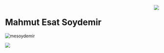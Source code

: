 <img align='right' src="https://github-readme-stats.vercel.app/api?username=mesoydemir&show_icons=true">

# Mahmut Esat Soydemir
<p align="left"> <img src="https://komarev.com/ghpvc/?username=mesoydemir" alt="mesoydemir" /> </p>

[![](https://img.shields.io/github/followers/mesoydemir?style=social)](https://www.github.com/mesoydemir)
